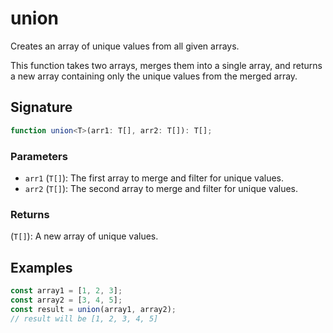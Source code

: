 # union

Creates an array of unique values from all given arrays.

This function takes two arrays, merges them into a single array, and returns a new array
containing only the unique values from the merged array.

## Signature

```typescript
function union<T>(arr1: T[], arr2: T[]): T[];
```

### Parameters

- `arr1` (`T[]`): The first array to merge and filter for unique values.
- `arr2` (`T[]`): The second array to merge and filter for unique values.

### Returns

(`T[]`): A new array of unique values.

## Examples

```typescript
const array1 = [1, 2, 3];
const array2 = [3, 4, 5];
const result = union(array1, array2);
// result will be [1, 2, 3, 4, 5]
```
